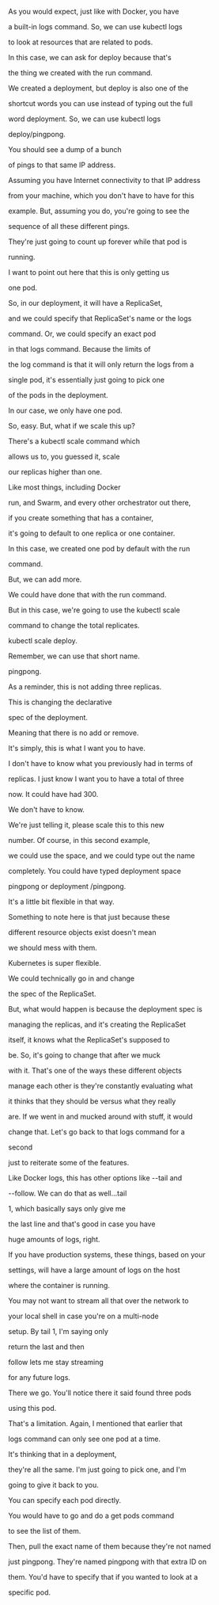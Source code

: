As you would expect, just like with Docker, you have

a built-in logs command. So, we can use kubectl logs

to look at resources that are related to pods.

In this case, we can ask for deploy because that's

the thing we created with the run command.

We created a deployment, but deploy is also one of the

shortcut words you can use instead of typing out the full

word deployment. So, we can use kubectl logs

deploy/pingpong.

You should see a dump of a bunch

of pings to that same IP address.

Assuming you have Internet connectivity to that IP address

from your machine, which you don't have to have for this

example. But, assuming you do, you're going to see the

sequence of all these different pings.

They're just going to count up forever while that pod is

running.

I want to point out here that this is only getting us

one pod.

So, in our deployment, it will have a ReplicaSet,

and we could specify that ReplicaSet's name or the logs

command. Or, we could specify an exact pod

in that logs command. Because the limits of

the log command is that it will only return the logs from a

single pod, it's essentially just going to pick one

of the pods in the deployment.

In our case, we only have one pod.

So, easy. But, what if we scale this up?

There's a kubectl scale command which

allows us to, you guessed it, scale

our replicas higher than one.

Like most things, including Docker

run, and Swarm, and every other orchestrator out there,

if you create something that has a container,

it's going to default to one replica or one container.

In this case, we created one pod by default with the run

command.

But, we can add more.

We could have done that with the run command.

But in this case, we're going to use the kubectl scale

command to change the total replicates.

kubectl scale deploy.

Remember, we can use that short name.

pingpong.

As a reminder, this is not adding three replicas.

This is changing the declarative

spec of the deployment.

Meaning that there is no add or remove.

It's simply, this is what I want you to have.

I don't have to know what you previously had in terms of

replicas. I just know I want you to have a total of three

now. It could have had 300.

We don't have to know.

We're just telling it, please scale this to this new

number. Of course, in this second example,

we could use the space, and we could type out the name

completely. You could have typed deployment space

pingpong or deployment /pingpong.

It's a little bit flexible in that way.

Something to note here is that just because these

different resource objects exist doesn't mean

we should mess with them.

Kubernetes is super flexible.

We could technically go in and change

the spec of the ReplicaSet.

But, what would happen is because the deployment spec is

managing the replicas, and it's creating the ReplicaSet

itself, it knows what the ReplicaSet's supposed to

be. So, it's going to change that after we muck

with it. That's one of the ways these different objects

manage each other is they're constantly evaluating what

it thinks that they should be versus what they really

are. If we went in and mucked around with stuff, it would

change that. Let's go back to that logs command for a

second

just to reiterate some of the features.

Like Docker logs, this has other options like --tail and

--follow. We can do that as well...tail

1, which basically says only give me

the last line and that's good in case you have

huge amounts of logs, right.

If you have production systems, these things, based on your

settings, will have a large amount of logs on the host

where the container is running.

You may not want to stream all that over the network to

your local shell in case you're on a multi-node

setup. By tail 1, I'm saying only

return the last and then

follow lets me stay streaming

for any future logs.

There we go. You'll notice there it said found three pods

using this pod.

That's a limitation. Again, I mentioned that earlier that

logs command can only see one pod at a time.

It's thinking that in a deployment,

they're all the same. I'm just going to pick one, and I'm

going to give it back to you.

You can specify each pod directly.

You would have to go and do a get pods command

to see the list of them.

Then, pull the exact name of them because they're not named

just pingpong. They're named pingpong with that extra ID on

them. You'd have to specify that if you wanted to look at a

specific pod.

